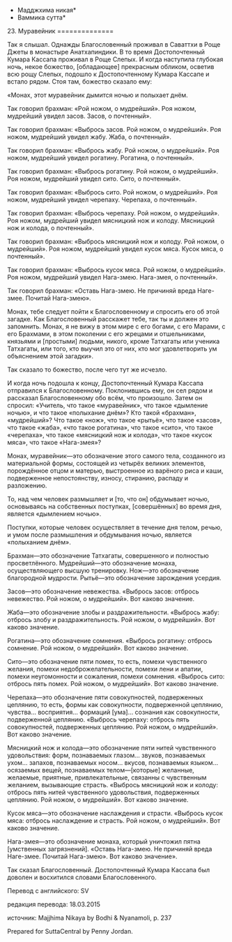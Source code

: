 * Мадджхима никая*
* Ваммика сутта*

23\. Муравейник
\=\=\=\=\=\=\=\=\=\=\=\=\=\=

Так я слышал\. Однажды Благословенный проживал в Саваттхи в Роще Джеты в монастыре Анатхапиндики\. В то время Достопочтенный Кумара Кассапа проживал в Роще Слепых\. И когда наступила глубокая ночь, некое божество, \[обладающее\] прекрасным обликом, осветив всю рощу Слепых, подошло к Достопочтенному Кумара Кассапе и встало рядом\. Стоя там, божество сказало ему:

«Монах, этот муравейник дымится ночью и полыхает днём\.

Так говорил брахман: «Рой ножом, о мудрейший»\. Роя ножом, мудрейший увидел засов\. Засов, о почтенный»\.

Так говорил брахман: «Выбрось засов\. Рой ножом, о мудрейший»\. Роя ножом, мудрейший увидел жабу\. Жаба, о почтенный»\.

Так говорил брахман: «Выбрось жабу\. Рой ножом, о мудрейший»\. Роя ножом, мудрейший увидел рогатину\. Рогатина, о почтенный»\.

Так говорил брахман: «Выбрось рогатину\. Рой ножом, о мудрейший»\. Роя ножом, мудрейший увидел сито\. Сито, о почтенный»\.

Так говорил брахман: «Выбрось сито\. Рой ножом, о мудрейший»\. Роя ножом, мудрейший увидел черепаху\. Черепаха, о почтенный»\.

Так говорил брахман: «Выбрось черепаху\. Рой ножом, о мудрейший»\. Роя ножом, мудрейший увидел мясницкий нож и колоду\. Мясницкий нож и колода, о почтенный»\.

Так говорил брахман: «Выбрось мясницкий нож и колоду\. Рой ножом, о мудрейший»\. Роя ножом, мудрейший увидел кусок мяса\. Кусок мяса, о почтенный»\.

Так говорил брахман: «Выбрось кусок мяса\. Рой ножом, о мудрейший»\. Роя ножом, мудрейший увидел Нага\-змею\. Нага\-змея, о почтенный»\.

Так говорил брахман: «Оставь Нага\-змею\. Не причиняй вреда Наге\-змее\. Почитай Нага\-змею»\.

Монах, тебе следует пойти к Благословенному и спросить его об этой загадке\. Как Благословенный расскажет тебе, так ты и должен это запомнить\. Монах, я не вижу в этом мире с его богами, с его Марами, с его Брахмами, в этом поколении с его жрецами и отшельниками, князьями и \[простыми\] людьми, никого, кроме Татхагаты или ученика Татхагаты, или того, кто выучил это от них, кто мог удовлетворить ум объяснением этой загадки»\.

Так сказало то божество, после чего тут же исчезло\.

И когда ночь подошла к концу, Достопочтенный Кумара Кассапа отправился к Благословенному\. Поклонившись ему, он сел рядом и рассказал Благословенному обо всём, что произошло\. Затем он спросил: «Учитель, что такое «муравейник», что такое «дымление ночью», и что такое «полыхание днём»? Кто такой «брахман», «мудрейший»? Что такое «нож», что такое «рытьё», что такое «засов», что такое «жаба», «что такое рогатина», что такое «сито», что такое «черепаха», что такое «мясницкий нож и колода», что такое «кусок мяса», что такое «Нага\-змея»?

Монах, муравейник—это обозначение этого самого тела, созданного из материальной формы, состоящей из четырёх великих элементов, порождённое отцом и матерью, выстроенное из варёного риса и каши, подверженное непостоянству, износу, стиранию, распаду и разложению\.

То, над чем человек размышляет и \[то, что он\] обдумывает ночью, основываясь на собственных поступках, \[совершённых\] во время дня, является «дымлением ночью»\.

Поступки, которые человек осуществляет в течение дня телом, речью, и умом после размышления и обдумывания ночью, является «полыханием днём»\.

Брахман—это обозначение Татхагаты, совершенного и полностью просветлённого\. Мудрейший—это обозначение монаха, осуществляющего высшую тренировку\. Нож—это обозначение благородной мудрости\. Рытьё—это обозначение зарождения усердия\.

Засов—это обозначение невежества\. «Выбрось засов: отбрось невежество\. Рой ножом, о мудрейший»\. Вот каково значение\.

Жаба—это обозначение злобы и раздражительности\. «Выбрось жабу: отбрось злобу и раздражительность\. Рой ножом, о мудрейший»\. Вот каково значение\.

Рогатина—это обозначение сомнения\. «Выбрось рогатину: отбрось сомнение\. Рой ножом, о мудрейший»\. Вот каково значение\.

Сито—это обозначение пяти помех, то есть, помехи чувственного желания, помехи недоброжелательности, помехи лени и апатии, помехи неугомонности и сожаления, помехи сомнения\. «Выбрось сито: отбрось пять помех\. Рой ножом, о мудрейший»\. Вот каково значение\.

Черепаха—это обозначение пяти совокупностей, подверженных цеплянию, то есть, формы как совокупности, подверженной цеплянию, чувства… восприятия… формаций \[ума\]… сознания как совокупности, подверженной цеплянию\. «Выбрось черепаху: отбрось пять совокупностей, подверженных цеплянию\. Рой ножом, о мудрейший»\. Вот каково значение\.

Мясницкий нож и колода—это обозначение пяти нитей чувственного удовольствия: форм, познаваемых глазом… звуков, познаваемых ухом… запахов, познаваемых носом… вкусов, познаваемых языком… осязаемых вещей, познаваемых телом—\[которые\] желанные, желаемые, приятные, привлекательные, связанны с чувственным желанием, вызывающие страсть\. «Выбрось мясницкий нож и колоду: отбрось пять нитей чувственного удовольствия, подверженных цеплянию\. Рой ножом, о мудрейший»\. Вот каково значение\.

Кусок мяса—это обозначение наслаждения и страсти\. «Выбрось кусок мяса: отбрось наслаждение и страсть\. Рой ножом, о мудрейший»\. Вот каково значение\.

Нага\-змея—это обозначение монаха, который уничтожил пятна \[умственных загрязнений\]\. «Оставь Нага\-змею\. Не причиняй вреда Наге\-змее\. Почитай Нага\-змею»\. Вот каково значение»\.

Так сказал Благословенный\. Достопочтенный Кумара Кассапа был доволен и восхитился словами Благословенного\.

Перевод с английского: SV

редакция перевода: 18\.03\.2015

источник: Majjhima Nikaya by Bodhi & Nyanamoli, p\. 237

Prepared for SuttaCentral by Penny Jordan\.